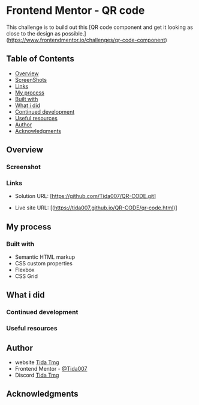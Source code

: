 # Frontend Mentor - QR code 

This challenge is to build out this [QR code component and get it looking as close to the design as possible.]
(https://www.frontendmentor.io/challenges/qr-code-component)

## Table of Contents

 - [Overview](#overview)
 - [ScreenShots](#screenshots)
 - [Links](#links)
 - [My process](#my-process)
 - [Built with](#built-with)
 - [What i did](#what-i-did)
 - [Continued development](#continued-development)
 - [Useful resources](#useful-resources)
 - [Author](#author)
 - [Acknowledgments](#acknowledgments)

 ## Overview

 ### Screenshot


### Links
- Solution URL: [https://github.com/Tida007/QR-CODE.git]

- Live site URL: [(https://tida007.github.io/QR-CODE/qr-code.html)]

## My process

### Built with

- Semantic HTML markup
- CSS custom properties
- Flexbox
- CSS Grid
<!-- - [React](https://reactjs.org/) - JS libary -->
<!-- - [Next.js](https://nextjs.org/) - React Framework -->

## What i did

### Continued development

### Useful resources

## Author 

- website [Tida Tmg](https://tida007.github.io/QR-CODE/qr-code.html)
- Frontend Mentor - [@Tida007](https://www.frontendmentor.io/profile/Tida007)
- Discord [Tida Tmg](https://discord.com/tida_tmg)

## Acknowledgments
